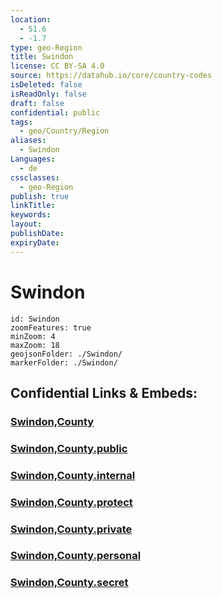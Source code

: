 ```yaml
---
location:
  - 51.6
  - -1.7
type: geo-Region
title: Swindon
license: CC BY-SA 4.0
source: https://datahub.io/core/country-codes
isDeleted: false
isReadOnly: false
draft: false
confidential: public
tags:
  - geo/Country/Region
aliases:
  - Swindon
Languages:
  - de
cssclasses:
  - geo-Region
publish: true
linkTitle:
keywords:
layout:
publishDate:
expiryDate:
---
```


# Swindon

```leaflet
id: Swindon
zoomFeatures: true 
minZoom: 4 
maxZoom: 18
geojsonFolder: ./Swindon/
markerFolder: ./Swindon/
```


## Confidential Links & Embeds: 

### [Swindon,County](/_Standards/Earth/Continent/Europe/Europe~North/UK/England/Regions~England/South_West_England/Swindon,County.md) 

### [Swindon,County.public](/_public/Earth/Continent/Europe/Europe~North/UK/England/Regions~England/South_West_England/Swindon,County.public.md) 

### [Swindon,County.internal](/_internal/Earth/Continent/Europe/Europe~North/UK/England/Regions~England/South_West_England/Swindon,County.internal.md) 

### [Swindon,County.protect](/_protect/Earth/Continent/Europe/Europe~North/UK/England/Regions~England/South_West_England/Swindon,County.protect.md) 

### [Swindon,County.private](/_private/Earth/Continent/Europe/Europe~North/UK/England/Regions~England/South_West_England/Swindon,County.private.md) 

### [Swindon,County.personal](/_personal/Earth/Continent/Europe/Europe~North/UK/England/Regions~England/South_West_England/Swindon,County.personal.md) 

### [Swindon,County.secret](/_secret/Earth/Continent/Europe/Europe~North/UK/England/Regions~England/South_West_England/Swindon,County.secret.md)

